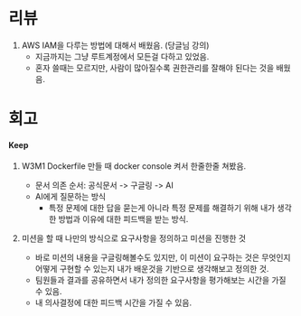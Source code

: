 # 리뷰
1. AWS IAM을 다루는 방법에 대해서 배웠음. (당글님 강의)
   - 지금까지는 그냥 루트계정에서 모든걸 다하고 있었음.
   - 혼자 쓸때는 모르지만, 사람이 많아질수록 권한관리를 잘해야 된다는 것을 배웠음.

# 회고
#### Keep
1. W3M1 Dockerfile 만들 때 docker console 켜서 한줄한줄 쳐봤음.
    - 문서 의존 순서: 공식문서 -> 구글링 -> AI 
    - AI에게 질문하는 방식
        - 특정 문제에 대한 답을 묻는게 아니라 특정 문제를 해결하기 위해 내가 생각한 방법과 이유에 대한 피드백을 받는 방식. 

2. 미션을 할 때 나만의 방식으로 요구사항을 정의하고 미션을 진행한 것
    - 바로 미션의 내용을 구글링해볼수도 있지만, 이 미션이 요구하는 것은 무엇인지 어떻게 구현할 수 있는지 내가 배운것을 기반으로 생각해보고 정의한 것.
    - 팀원들과 결과를 공유하면서 내가 정의한 요구사항을 평가해보는 시간을 가질 수 있음.
    - 내 의사결정에 대한 피드백 시간을 가질 수 있음.